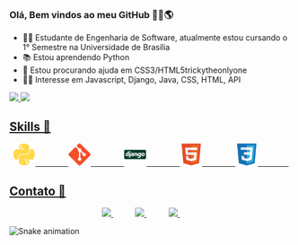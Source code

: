 ### Olá, Bem vindos ao meu GitHub 🛫🧭🌎

- 👨‍🎓 Estudante de Engenharia de Software, atualmente estou cursando o 1° Semestre na Universidade de Brasília
- 📚 Estou aprendendo Python
- 🤔 Estou procurando ajuda em CSS3/HTML5trickytheonlyone
- 👨‍💻 Interesse em Javascript, Django, Java, CSS, HTML, API 


 <div>

  <a href="https://github.com/trickytheonlyone">

  <img height="150em" src="https://github-readme-stats.vercel.app/api?username=trickytheonlyone&show_icons=true&theme=chartreuse-dark&include_all_commits=true&count_private=true"/>

  <img height="150em" src="https://github-readme-stats.vercel.app/api/top-langs/?username=trickytheonlyone&layout=compact&langs_count=7&theme=chartreuse-dark"/>

</div>

## Skills 🎯
<p align="center">
    <img height="40" src="https://raw.githubusercontent.com/devicons/devicon/master/icons/python/python-plain.svg">
    &nbsp;&nbsp;&nbsp;&nbsp;&nbsp;&nbsp;&nbsp;&nbsp;&nbsp;&nbsp;&nbsp;&nbsp;&nbsp;
     <img height="40" src="https://raw.githubusercontent.com/devicons/devicon/master/icons/git/git-original.svg">
    &nbsp;&nbsp;&nbsp;&nbsp;&nbsp;&nbsp;&nbsp;&nbsp;&nbsp;&nbsp;&nbsp;&nbsp;&nbsp;
    <img height="40" src="https://raw.githubusercontent.com/devicons/devicon/master/icons/django/django-original.svg">
    &nbsp;&nbsp;&nbsp;&nbsp;&nbsp;&nbsp;&nbsp;&nbsp;&nbsp;&nbsp;&nbsp;&nbsp;&nbsp;
    <img height="40" src="https://raw.githubusercontent.com/devicons/devicon/master/icons/html5/html5-original.svg">
    &nbsp;&nbsp;&nbsp;&nbsp;&nbsp;&nbsp;&nbsp;&nbsp;&nbsp;&nbsp;&nbsp;&nbsp;&nbsp;
    <img height="40" src="https://raw.githubusercontent.com/devicons/devicon/master/icons/css3/css3-original.svg">
    &nbsp;&nbsp;&nbsp;&nbsp;&nbsp;&nbsp;&nbsp;&nbsp;&nbsp;&nbsp;&nbsp;&nbsp;&nbsp;
     
</p>

    
## Contato 📢

<p align="center">
    <a href="https://github.com/trickytheonlyone">
        <img  src="https://img.shields.io/badge/github-%23100000.svg?&style=for-the-badge&logo=github&logoColor=white&link=mailto:https://github.com/trickytheonlyone">
    </a>
    &nbsp;&nbsp;&nbsp;&nbsp;&nbsp;&nbsp;&nbsp;&nbsp;&nbsp;
    <a href="mailto:pandersomm@gmail.com">
        <img src="https://img.shields.io/badge/gmail-D14836?&style=for-the-badge&logo=gmail&logoColor=white&link=mailto:pandersomm@gmail.com">
    </a>
    &nbsp;&nbsp;&nbsp;&nbsp;&nbsp;&nbsp;&nbsp;&nbsp;&nbsp;
    <a href="https://steamcommunity.com/profiles/76561197985226198/">
        <img  src="https://img.shields.io/badge/steam-%23100000.svg?&style=for-the-badge&logo=steam&logoColor=white&link=mailto:https://steamcommunity.com/profiles/76561197985226198/">
    </a>
    &nbsp;&nbsp;&nbsp;&nbsp;&nbsp;&nbsp;&nbsp;&nbsp;&nbsp;
</p>
  
   ![Snake animation](https://github.com/trickytheonlyone/trickytheonlyone/blob/output/github-contribution-grid-snake.svg)

